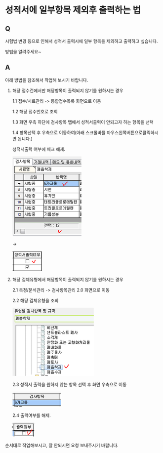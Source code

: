 # 성적서에 일부항목 제외후 출력하는 법

## Q

시험법 변경 등으로 인해서 성적서 출력시에 일부 항목을 제외하고 출력하고 싶습니다.

방법을 알려주세요~

## A

아래 방법을 참조해서 작업해 보시기 바랍니다.

1. 해당 접수건에서만 해당항목이 출력되지 않기를 원하시는 경우  

   1.1 접수/시료관리 -&gt; 통합접수목록 화면으로 이동  

   1.2 해당 접수번호로 조회  

   1.3 화면 우측 하단에 검사항목 탭에서 성적서출력이 안되고자 하는 항목을 선택  

   1.4 항목선택 후 우측으로 이동하여\(아래 스크롤바를 마우스왼쪽버튼으로클릭하시면 됩니다.\)  

   성적서출력 여부에 체크 해제.  

   ![](../../.gitbook/assets/01%20%287%29.png)

    -&gt; 

   ![](../../.gitbook/assets/02%20%2821%29.png)

2. 해당 검체유형에서 해당항목이 출력되지 않기를 원하시는 경우  

   2.1 측정/분석관리 -&gt; 검사항목관리 2.0 화면으로 이동  

   2.2 해당 검체유형을 조회  

   ![](../../.gitbook/assets/03%20%2816%29.png)

   2.3 성적서 출력을 원하지 않는 항목 선택 후 화면 우측으로 이동  

   ![](../../.gitbook/assets/04%20%285%29.png)

   2.4 출력여부를 해제.  

   ![](../../.gitbook/assets/05%20%284%29.png)

순서대로 작업해보시고, 잘 안되시면 요청 보내주시기 바랍니다.

